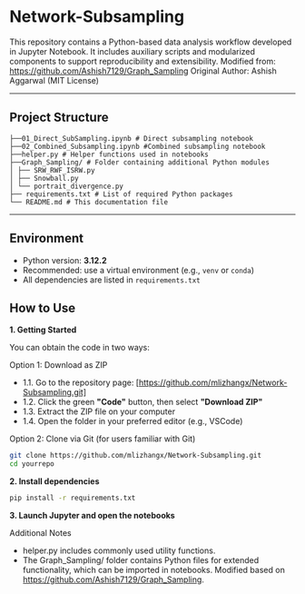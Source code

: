 # Network-Subsampling

This repository contains a Python-based data analysis workflow developed in Jupyter Notebook. It includes auxiliary scripts and modularized components to support reproducibility and extensibility.
Modified from: https://github.com/Ashish7129/Graph_Sampling
Original Author: Ashish Aggarwal (MIT License)


---
##  Project Structure
```
├──01_Direct_SubSampling.ipynb # Direct subsampling notebook
├──02_Combined_Subsampling.ipynb #Combined subsampling notebook
├──helper.py # Helper functions used in notebooks
├──Graph_Sampling/ # Folder containing additional Python modules
│ ├── SRW_RWF_ISRW.py
│ ├── Snowball.py
│ └── portrait_divergence.py
├── requirements.txt # List of required Python packages
└── README.md # This documentation file
```
---
##  Environment

- Python version: **3.12.2**
- Recommended: use a virtual environment (e.g., `venv` or `conda`)
- All dependencies are listed in `requirements.txt`

## How to Use
**1. Getting Started**

You can obtain the code in two ways:

Option 1: Download as ZIP

- 1.1. Go to the repository page: [https://github.com/mlizhangx/Network-Subsampling.git]
- 1.2. Click the green **"Code"** button, then select **"Download ZIP"**
- 1.3. Extract the ZIP file on your computer
- 1.4. Open the folder in your preferred editor (e.g., VSCode)

Option 2: Clone via Git (for users familiar with Git)

```bash
git clone https://github.com/mlizhangx/Network-Subsampling.git
cd yourrepo
```

**2. Install dependencies**
```bash
pip install -r requirements.txt
```
**3. Launch Jupyter and open the notebooks**

Additional Notes
- helper.py includes commonly used utility functions.
- The Graph_Sampling/ folder contains Python files for extended functionality, which can be imported in notebooks. Modified based on https://github.com/Ashish7129/Graph_Sampling.



